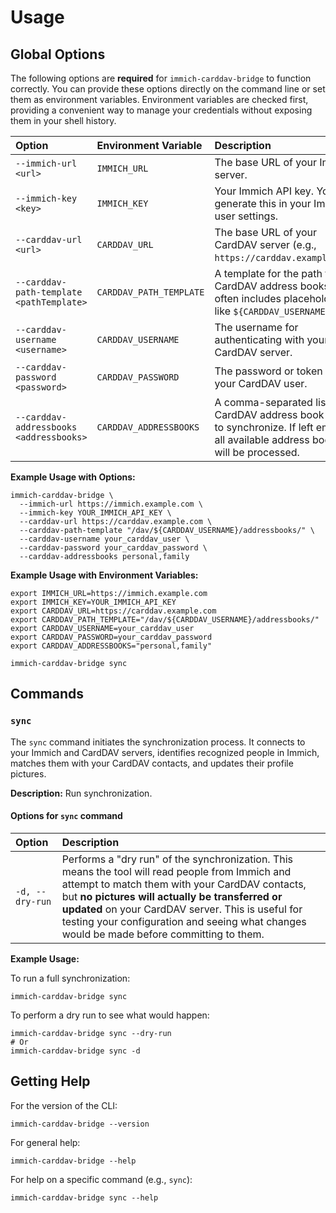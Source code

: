 # Usage

## Global Options

The following options are **required** for `immich-carddav-bridge` to function correctly. You can provide these options directly on the command line or set them as environment variables. Environment variables are checked first, providing a convenient way to manage your credentials without exposing them in your shell history.

| **Option**                               | **Environment Variable** | **Description**                                                                                                                    |
| :--------------------------------------- | :----------------------- | :--------------------------------------------------------------------------------------------------------------------------------- |
| `--immich-url <url>`                     | `IMMICH_URL`             | The base URL of your Immich server.                                                                                                |
| `--immich-key <key>`                     | `IMMICH_KEY`             | Your Immich API key. You can generate this in your Immich user settings.                                                           |
| `--carddav-url <url>`                    | `CARDDAV_URL`            | The base URL of your CardDAV server (e.g., `https://carddav.example.com`).                                                         |
| `--carddav-path-template <pathTemplate>` | `CARDDAV_PATH_TEMPLATE`  | A template for the path to your CardDAV address books. This often includes placeholders like `${CARDDAV_USERNAME}`.                |
| `--carddav-username <username>`          | `CARDDAV_USERNAME`       | The username for authenticating with your CardDAV server.                                                                          |
| `--carddav-password <password>`          | `CARDDAV_PASSWORD`       | The password or token for your CardDAV user.                                                                                       |
| `--carddav-addressbooks <addressbooks>`  | `CARDDAV_ADDRESSBOOKS`   | A comma-separated list of CardDAV address book names to synchronize. If left empty, all available address books will be processed. |

**Example Usage with Options:**

```
immich-carddav-bridge \
  --immich-url https://immich.example.com \
  --immich-key YOUR_IMMICH_API_KEY \
  --carddav-url https://carddav.example.com \
  --carddav-path-template "/dav/${CARDDAV_USERNAME}/addressbooks/" \
  --carddav-username your_carddav_user \
  --carddav-password your_carddav_password \
  --carddav-addressbooks personal,family

```

**Example Usage with Environment Variables:**

```
export IMMICH_URL=https://immich.example.com
export IMMICH_KEY=YOUR_IMMICH_API_KEY
export CARDDAV_URL=https://carddav.example.com
export CARDDAV_PATH_TEMPLATE="/dav/${CARDDAV_USERNAME}/addressbooks/"
export CARDDAV_USERNAME=your_carddav_user
export CARDDAV_PASSWORD=your_carddav_password
export CARDDAV_ADDRESSBOOKS="personal,family"

immich-carddav-bridge sync

```

## Commands

### `sync`

The `sync` command initiates the synchronization process. It connects to your Immich and CardDAV servers, identifies recognized people in Immich, matches them with your CardDAV contacts, and updates their profile pictures.

**Description:** Run synchronization.

#### Options for `sync` command

| **Option**      | **Description**                                                                                                                                                                                                                                                                                                                                        |
| :-------------- | :----------------------------------------------------------------------------------------------------------------------------------------------------------------------------------------------------------------------------------------------------------------------------------------------------------------------------------------------------- |
| `-d, --dry-run` | Performs a "dry run" of the synchronization. This means the tool will read people from Immich and attempt to match them with your CardDAV contacts, but **no pictures will actually be transferred or updated** on your CardDAV server. This is useful for testing your configuration and seeing what changes would be made before committing to them. |

**Example Usage:**

To run a full synchronization:

```
immich-carddav-bridge sync

```

To perform a dry run to see what would happen:

```
immich-carddav-bridge sync --dry-run
# Or
immich-carddav-bridge sync -d

```

## Getting Help

For the version of the CLI:

```
immich-carddav-bridge --version

```

For general help:

```
immich-carddav-bridge --help

```

For help on a specific command (e.g., `sync`):

```
immich-carddav-bridge sync --help

```
